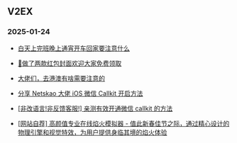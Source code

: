 ## V2EX 
### 2025-01-24

+ [白天上完班晚上通宵开车回家要注意什么](https://www.v2ex.com/t/1107239)

+ [🧧做了两款红包封面欢迎大家免费领取](https://www.v2ex.com/t/1107271)

+ [大佬们，去港澳有啥需要注意的](https://www.v2ex.com/t/1107241)

+ [分享 Netskao 大佬 iOS 微信 Callkit 开启方法](https://www.v2ex.com/t/1107218)

+ [[非改语言!非反馈客服!] 亲测有效开通微信 callkit 的方法](https://www.v2ex.com/t/1107411)

+ [[网站自荐] 高颜值专业在线焰火模拟器 - 值此新春佳节之际，通过精心设计的物理引擎和视觉特效，为用户提供身临其境的焰火体验](https://www.v2ex.com/t/1107312)

